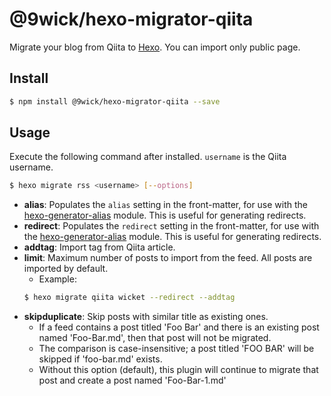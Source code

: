 # @9wick/hexo-migrator-qiita

Migrate your blog from Qiita to [Hexo].
You can import only public page.

## Install

``` bash
$ npm install @9wick/hexo-migrator-qiita --save
```

## Usage

Execute the following command after installed. `username` is the Qiita username.

``` bash
$ hexo migrate rss <username> [--options]
```

- **alias**: Populates the `alias` setting in the front-matter, for use with the [hexo-generator-alias](http://github.com/hexojs/hexo-generator-alias) module. This is useful for generating redirects.
- **redirect**: Populates the `redirect` setting in the front-matter, for use with the [hexo-generator-alias](http://github.com/hexojs/hexo-generator-alias) module. This is useful for generating redirects.
- **addtag**: Import tag from Qiita article.
- **limit**: Maximum number of posts to import from the feed. All posts are imported by default.
    * Example:
  ``` bash
  $ hexo migrate qiita wicket --redirect --addtag
  ```
- **skipduplicate**: Skip posts with similar title as existing ones.
    * If a feed contains a post titled 'Foo Bar' and there is an existing post named 'Foo-Bar.md', then that post will not be migrated.
    * The comparison is case-insensitive; a post titled 'FOO BAR' will be skipped if 'foo-bar.md' exists.
    * Without this option (default), this plugin will continue to migrate that post and create a post named 'Foo-Bar-1.md'

[Hexo]: https://hexo.io/